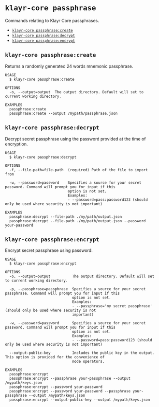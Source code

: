 `klayr-core passphrase`
=======================

Commands relating to Klayr Core passphrases.

* [`klayr-core passphrase:create`](#klayr-core-passphrasecreate)
* [`klayr-core passphrase:decrypt`](#klayr-core-passphrasedecrypt)
* [`klayr-core passphrase:encrypt`](#klayr-core-passphraseencrypt)

## `klayr-core passphrase:create`

Returns a randomly generated 24 words mnemonic passphrase.

```
USAGE
  $ klayr-core passphrase:create

OPTIONS
  -o, --output=output  The output directory. Default will set to current working directory.

EXAMPLES
  passphrase:create
  passphrase:create --output /mypath/passphrase.json
```

## `klayr-core passphrase:decrypt`

Decrypt secret passphrase using the password provided at the time of encryption.

```
USAGE
  $ klayr-core passphrase:decrypt

OPTIONS
  -f, --file-path=file-path  (required) Path of the file to import from

  -w, --password=password    Specifies a source for your secret password. Command will prompt you for input if this
                             option is not set.
                             Examples:
                             - --password=pass:password123 (should only be used where security is not important)

EXAMPLES
  passphrase:decrypt --file-path ./my/path/output.json
  passphrase:decrypt --file-path ./my/path/output.json --password your-password
```

## `klayr-core passphrase:encrypt`

Encrypt secret passphrase using password.

```
USAGE
  $ klayr-core passphrase:encrypt

OPTIONS
  -o, --output=output          The output directory. Default will set to current working directory.

  -p, --passphrase=passphrase  Specifies a source for your secret passphrase. Command will prompt you for input if this
                               option is not set.
                               Examples:
                               - --passphrase='my secret passphrase' (should only be used where security is not
                               important)

  -w, --password=password      Specifies a source for your secret password. Command will prompt you for input if this
                               option is not set.
                               Examples:
                               - --password=pass:password123 (should only be used where security is not important)

  --output-public-key          Includes the public key in the output. This option is provided for the convenience of
                               node operators.

EXAMPLES
  passphrase:encrypt
  passphrase:encrypt --passphrase your-passphrase --output /mypath/keys.json
  passphrase:encrypt --password your-password
  passphrase:encrypt --password your-password --passphrase your-passphrase --output /mypath/keys.json
  passphrase:encrypt --output-public-key --output /mypath/keys.json
```
